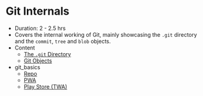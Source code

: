 # Git Internals

- Duration: 2 - 2.5 hrs
- Covers the internal working of Git, mainly showcasing the `.git` directory and the `commit`, `tree` and `blob` objects.
- Content
	- [The `.git` Directory](https://harshkapadia2.github.io/git_basics/#_the_git_directory)
	- [Git Objects](https://harshkapadia2.github.io/git_basics/#_git_objects)
- git_basics
	- [Repo](https://github.com/HarshKapadia2/git_basics)
	- [PWA](https://harshkapadia2.github.io/git_basics/)
	- [Play Store (TWA)](https://play.google.com/store/apps/details?id=com.harsh_kapadia.git_basics)

